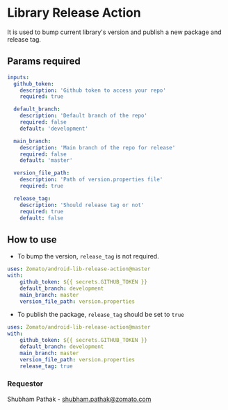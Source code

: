 # Library Release Action

It is used to bump current library's version and publish a new package and release tag.

## Params required
```yaml
inputs:
  github_token:
    description: 'Github token to access your repo'
    required: true

  default_branch:
    description: 'Default branch of the repo'
    required: false
    default: 'development'

  main_branch:
    description: 'Main branch of the repo for release'
    required: false
    default: 'master'

  version_file_path:
    description: 'Path of version.properties file'
    required: true

  release_tag:
    description: 'Should release tag or not'
    required: true
    default: false  
```

## How to use
- To bump the version, `release_tag` is not required.
```yaml
uses: Zomato/android-lib-release-action@master
with:
	github_token: ${{ secrets.GITHUB_TOKEN }}
	default_branch: development
	main_branch: master
	version_file_path: version.properties
```

- To publish the package, `release_tag` should be set to `true`
```yaml
uses: Zomato/android-lib-release-action@master
with:
	github_token: ${{ secrets.GITHUB_TOKEN }}
	default_branch: development
	main_branch: master
	version_file_path: version.properties
	release_tag: true
```

### Requestor
Shubham Pathak - shubham.pathak@zomato.com
